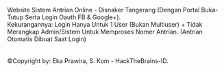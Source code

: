 Website Sistem Antrian Online - Disnaker Tangerang (Dengan Portal Buka-Tutup Serta Login Oauth FB & Google+).<br>
Kekurangannya: Login Hanya Untuk 1 User (Bukan Multiuser) + Tidak Merangkap Admin/Sistem Untuk Memproses Nomer Antrian. (Antrian Otomatis Dibuat Saat Login)<br>
<br><br>
©Copyright by: Eka Prawira, S. Kom - HackTheBrains-ID.
